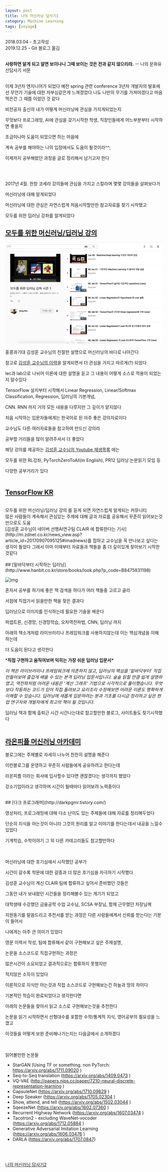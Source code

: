 ```yaml
---
layout: post
title: 나의 머신러닝 답사기1
category: Machine Learning
tags: [voyage]
---
```


2018.03.04 - 초고작성<br>
2019.12.25 - Git 블로그 옮김<br><br>

**사랑하면 알게 되고 알면 보이나니 그때 보이는 것은 전과 같지 않으리라.**
ㅡ 나의 문화유산답사기 서문

<br>
이제 3년차 엔지니어가 되었다
예전 spring 관련 conference 3년차 개발자의 발표에선 무언가 기술에 대한 자부심같은게 느껴졌었다
나도 나만의 무기를 가져야겠다고 마음먹은건 그 때쯤 이었던 것 같다



비전공자 출신의 내가 어떻게 머신러닝에 관심을 가지게되었는지

무엇보다 프로그래밍, AI에 관심을 갖기시작한 학생, 직장인들에게 어느부분부터 시작하면 좋을지 

조금이나마 도움이 되었으면 하는 마음에

계속 공부를 해야하는 나의 입장에서도 도움이 될것이라^^;

이제까지 공부해왔던 과정을 글로 정리해서 남기고자 한다

<br><br>





2017년 4월. 한창 코세라 강의들에 관심을 가지고 스칼라며 몇몇 강의들을 살펴보다가

머신러닝에 대해 알게되었다

머신러닝에 대한 관심은 자연스럽게 처음시작할만한 참고자료를 찾기 시작했고

모두를 위한 딥러닝 강좌를 알게되었다
<br>


## [모두를 위한 머신러닝/딥러닝 강의](http://hunkim.github.io/ml/) 

![모두를 위한 머신러닝 강의](../images/modu1.png)





홍콩과기대 김성훈 교수님의 친절한 설명으로 머신러닝의 바다로 나아간다

참고로 [김성훈 교수님의 이력](http://m.mt.co.kr/renew/view.html?no=2013052615345024115&googleamp)을 알게되면서 더 관심을 가지고 따르게(?) 되었다

lec과 lab으로 나뉘어 이론에 대한 설명을 듣고 그 내용이 어떻게 소스로 적용이 되었는지 알수있다

TensorFlow 설치부터 시작해서 Linear Regression, Linear/Softmax Classification, Regression, 딥러닝의 기본개념,

CNN. RNN 까지 거의 모든 내용을 다루지만 그 깊이가 얕지않다

처음 시작하는 입문자들에게는 한국어로 된 아주 좋은 강의자료이다



교수님도 다른 여러자료들을 참고하여 만드신 강의라

공부할 거리들을 많이 알려주셔서 더 좋았다



해당 강의를 제공하는 [김성훈 교수님의 Youtube 재생목록](https://www.youtube.com/user/hunkims/playlists) 에는 

모두를 위한 RL강좌, PyTorchZeroToAll(in English), PR12 딥러닝 논문읽기 모임 등 

다양한 공부거리가 있다
<br><br>




## [TensorFlow KR](https://www.facebook.com/groups/TensorFlowKR/)
<br>
모두를 위한 머신러닝/딥러닝 강의 를 듣게 되면 자연스럽게 알게되는 커뮤니티<br>
많은 사람들이 계속해서 관심있는 주제에 대해 글과 자료를 공유해서 꾸준히 읽어보는것만으로도 도움<br>
[김성훈 교수님이 네이버 선행AI연구팀 CLAIR 에 합류한다는 기사](http://m.zdnet.co.kr/news_view.asp?article_id=20170907095125#imadnews)를 접하고 교수님을 꼭 만나보고 싶다는
생각이 들었다 그래서 아마 이때부터 자료들과 책들을 좀 더 깊이있게 찾아보기 시작한것같다
<br><br>
## [밑바닥부터 시작하는 딥러닝](http://www.hanbit.co.kr/store/books/look.php?p_code=B8475831198)

![img](http://cfile1.uf.tistory.com/image/99A591335AAC9B303C4476)



혼자서 공부를 하기에 좋은 책 검색을 하다가 여러 책들중 고르고 골라 

서점에 직접가서 읽을만한 책을 찾은 결과다

딥러닝으로 이미지를 인식하는데 필요한 기술을 배운다

퍼셉트론, 신경망, 신경망학습, 오차역전파법, CNN, 딥러닝 까지 

아래의 책소개처럼 라이브러리나 프레임워크를 사용하지않는데 이는 핵심개념을 이해하는데

더 도움이 된다고 생각한다



***직접 구현하고 움직여보며 익히는 가장 쉬운 딥러닝 입문서\*** 

 *이 책은 라이브러리나 프레임워크에 의존하지 않고, 딥러닝의 핵심을 ‘밑바닥부터’ 직접 만들어보며 즐겁게 배울 수 있는 본격 딥러닝 입문서입니다. 술술 읽힐 만큼 쉽게 설명하였고, 역전파처럼 어려운 내용은 ‘계산 그래프’ 기법으로 시각적으로 풀이했습니다. 무엇보다 작동하는 코드가 있어 직접 돌려보고 요리조리 수정해보면 어려운 이론도 명확하게 이해할 수 있습니다. 딥러닝에 새롭게 입문하려는 분과 기초를 다시금 정리하고 싶은 현업 연구자와 개발자에게 최고의 책이 될 것입니다.*





딥러닝 책과 함께 출퇴근 시간 시간나는대로 참고할만한 블로그, 사이트들도 찾기시작했다
<br><br>
## [라온피플 머신러닝 아카데미](http://blog.naver.com/PostList.nhn?blogId=laonple)


블로그에는 주제별로 자세히 나누어 찬찬히 설명을 해준다

이런블로그를 운영하고 꾸준히 사람들에게 공유하려고 한다는데

라온피플 이라는 회사에 입사할수 있다면 괜찮겠다는 생각까지 했었다

강소기업이라고 생각하며 시간이 될때마다 읽어보려 노력중이다




<br>
## [다크 프로그래머](http://darkpgmr.tistory.com/)



영상처리, 프로그래밍에 대해 다소 난이도 있는 주제들에 대해 자료를 정리해두었다

단순히 지식을 아는것이 아니라 그것의 원리를 알고 이야기를 한다는데서 내공을 느낄수있었다

기계학습, 수학이야기 그 외 다른 카테고리들도 참고할만하다
<br><br><br>










머신러닝에 대한 호기심에서 시작했던 공부가

시간이 갈수록 학문에 대한 갈증과 더 많은 호기심을 자극하기 시작했다

김성훈 교수님이 계신 CLAIR 팀에 합류하고 싶어서 준비했던 것들은

그동안 내가 보내왔던 시간들을 정리해볼수 있는 계기가 되었고

대학생때 수강했던 금융공학 수업 교수님, SCSA 부장님, 함께 근무했던 차장님께

지원동기를 말씀드리고 추천서를 받는 과정은 다른 사람들에게서 신뢰를 받는다는 기분이 들어서

나에게는 아주 큰 의미가 있었다



 영문 이력서 작성, 팀에 합류해서 같이 구현해보고 싶은 주제설명,

논문을 소스코드로 직접구현하는 과정은

많은시간이 소요되었고 결과적으로는 합류하지 못했지만

적지않은 소득이 있었다



이론적으로 지식만 아는것과 직접 소스코드로 구현해보는건  하늘과 땅의 차이다

기본적인 학습이 완료되었다고 생각한다면

아래의 논문들을 찾아서 읽고 소스로 구현해보는것을 추천한다

논문을 읽기 시작하면서 선형대수를 포함한 수학/통계적 지식, 영어공부의 필요성을 느꼈고

이것들을 어떻게 보완 준비해나가는지는 다음글에서 소개하겠다


<br><br>
읽어볼만한 논문들

- StarGAN (Using TF or something. non PyTorch: https://arxiv.org/abs/1711.09020 )
- Seq-to-Seq translation (https://arxiv.org/abs/1409.0473 )
- VQ-VAE (http://papers.nips.cc/paper/7210-neural-discrete-representation-learning )
- CapsuleNet (https://arxiv.org/abs/1710.09829 )
- Deep Speaker (https://arxiv.org/abs/1705.02304 )
- Show, attend, and tell (https://arxiv.org/abs/1502.03044 )
- SqeezeNet (https://arxiv.org/abs/1602.07360 )
- Recurrent Highway Network (https://arxiv.org/abs/1607.03474 )
- Tacotron2 - excluding WaveNet-vocoder (https://arxiv.org/abs/1712.05884 )
- Generative Adversarial Imitation Learning (https://arxiv.org/abs/1606.03476 )
- DARLA (https://arxiv.org/abs/1707.0847)

<br><br>

[나의 머신러닝 답사기2](https://parksunwoo.github.io/ml_voyage2/)








 



